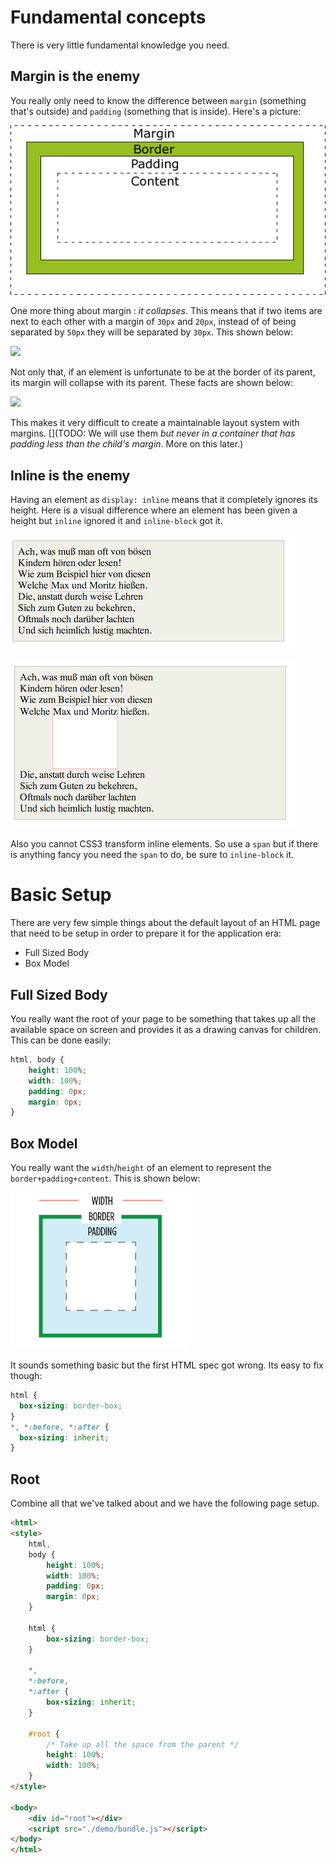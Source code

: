 # Fundamental concepts
There is very little fundamental knowledge you need.

## Margin is the enemy
You really only need to know the difference between `margin` (something that's outside) and `padding` (something that is inside). Here's a picture:

![](https://raw.githubusercontent.com/typestyle/typestyle.github.io/master/images/book/marginpadding.gif)


One more thing about margin : *it collapses*. This means that if two items are next to each other with a margin of `30px` and `20px`, instead of of being separated by `50px` they will be separated by `30px`. This shown below:

![](https://raw.githubusercontent.com/typestyle/typestyle.github.io/master/images/book/marginsibling.png)

Not only that, if an element is unfortunate to be at the border of its parent, its margin will collapse with its parent. These facts are shown below:

![](https://raw.githubusercontent.com/typestyle/typestyle.github.io/master/images/book/marginchild.png)

This makes it very difficult to create a maintainable layout system with margins. [](TODO: We will use them *but never in a container that has padding less than the child's margin*. More on this later.)

## Inline is the enemy
Having an element as `display: inline` means that it completely ignores its height. Here is a visual difference where an element has been given a height but `inline` ignored it and `inline-block` got it.

![](https://raw.githubusercontent.com/typestyle/typestyle.github.io/master/images/book/inline.png)

![](https://raw.githubusercontent.com/typestyle/typestyle.github.io/master/images/book/inlineBlock.png)

Also you cannot CSS3 transform inline elements. So use a `span` but if there is anything fancy you need the `span` to do, be sure to `inline-block` it.

# Basic Setup
There are very few simple things about the default layout of an HTML page that need to be setup in order to prepare it for the application era:

* Full Sized Body
* Box Model

## Full Sized Body
You really want the root of your page to be something that takes up all the available space on screen and provides it as a drawing canvas for children. This can be done easily:

```css
html, body {
    height: 100%;
    width: 100%;
    padding: 0px;
    margin: 0px;
}
```

## Box Model
You really want the `width`/`height` of an element to represent the `border+padding+content`. This is shown below:

![](https://raw.githubusercontent.com/typestyle/typestyle.github.io/master/images/book/borderbox.png)

It sounds something basic but the first HTML spec got wrong. Its easy to fix though:

```css
html {
  box-sizing: border-box;
}
*, *:before, *:after {
  box-sizing: inherit;
}
```

## Root
Combine all that we've talked about and we have the following page setup.

```html
<html>
<style>
    html,
    body {
        height: 100%;
        width: 100%;
        padding: 0px;
        margin: 0px;
    }

    html {
        box-sizing: border-box;
    }

    *,
    *:before,
    *:after {
        box-sizing: inherit;
    }

    #root {
        /* Take up all the space from the parent */
        height: 100%;
        width: 100%;
    }
</style>

<body>
    <div id="root"></div>
    <script src="./demo/bundle.js"></script>
</body>
</html>
```
